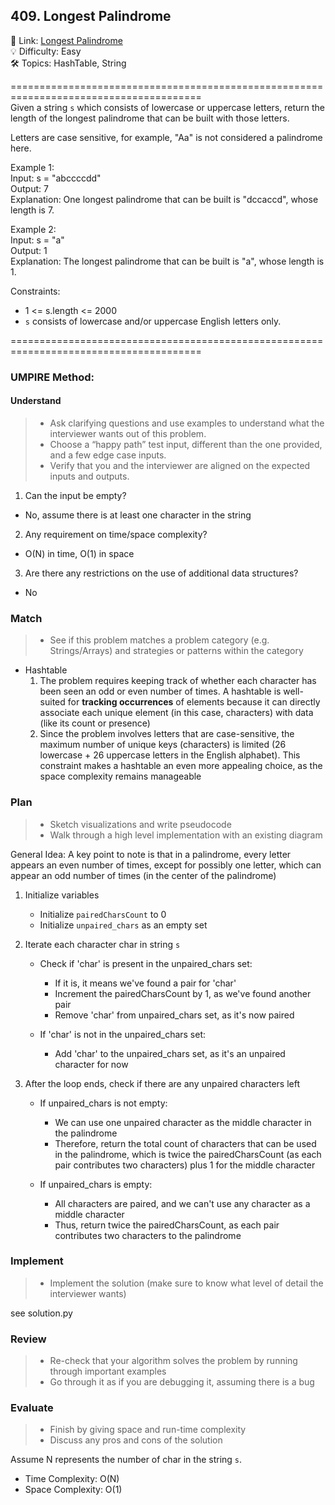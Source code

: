 ## 409. Longest Palindrome
🔗  Link: [Longest Palindrome](https://leetcode.com/problems/longest-palindrome/description/)<br>
💡 Difficulty: Easy<br>
🛠️ Topics: HashTable, String<br>

=======================================================================================<br>
Given a string `s` which consists of lowercase or uppercase letters, return the length of the longest palindrome that can be built with those letters.<br>

Letters are case sensitive, for example, "Aa" is not considered a palindrome here.

Example 1:<br>
Input: s = "abccccdd"<br>
Output: 7<br>
Explanation: One longest palindrome that can be built is "dccaccd", whose length is 7.<br>

Example 2:<br>
Input: s = "a"<br>
Output: 1<br>
Explanation: The longest palindrome that can be built is "a", whose length is 1.<br>

Constraints:<br>
- 1 <= s.length <= 2000<br>
- `s` consists of lowercase and/or uppercase English letters only.

=======================================================================================<br>
### UMPIRE Method:
#### Understand

> - Ask clarifying questions and use examples to understand what the interviewer wants out of this problem.
> - Choose a “happy path” test input, different than the one provided, and a few edge case inputs. 
> - Verify that you and the interviewer are aligned on the expected inputs and outputs.
1. Can the input be empty?
- No, assume there is at least one character in the string
2. Any requirement on time/space complexity?
- O(N) in time, O(1) in space
3. Are there any restrictions on the use of additional data structures?
-  No


### Match
> - See if this problem matches a problem category (e.g. Strings/Arrays) and strategies or patterns within the category


- Hashtable <br>
    1) The problem requires keeping track of whether each character has been seen an odd or even number of times. A hashtable is well-suited for **tracking occurrences** of elements because it can directly associate each unique element (in this case, characters) with data (like its count or presence)
    2) Since the problem involves letters that are case-sensitive, the maximum number of unique keys (characters) is limited (26 lowercase + 26 uppercase letters in the English alphabet). This constraint makes a hashtable an even more appealing choice, as the space complexity remains manageable

### Plan
> - Sketch visualizations and write pseudocode
> - Walk through a high level implementation with an existing diagram

General Idea: A key point to note is that in a palindrome, every letter appears an even number of times, except for possibly one letter, which can appear an odd number of times (in the center of the palindrome)

1) Initialize variables
    - Initialize `pairedCharsCount` to 0
    - Initialize `unpaired_chars` as an empty set

2) Iterate each character char in string `s`
    - Check if 'char' is present in the unpaired_chars set:
        - If it is, it means we've found a pair for 'char'
        - Increment the pairedCharsCount by 1, as we've found another pair
        - Remove 'char' from unpaired_chars set, as it's now paired

    - If 'char' is not in the unpaired_chars set:
        - Add 'char' to the unpaired_chars set, as it's an unpaired character for now

3) After the loop ends, check if there are any unpaired characters left
    - If unpaired_chars is not empty:
        - We can use one unpaired character as the middle character in the palindrome
        - Therefore, return the total count of characters that can be used in the palindrome, which is twice the pairedCharsCount (as each pair contributes two characters) plus 1 for the middle character

    - If unpaired_chars is empty:
        - All characters are paired, and we can't use any character as a middle character
        - Thus, return twice the pairedCharsCount, as each pair contributes two characters to the palindrome


### Implement
> - Implement the solution (make sure to know what level of detail the interviewer wants)

see solution.py

### Review
> - Re-check that your algorithm solves the problem by running through important examples
> - Go through it as if you are debugging it, assuming there is a bug
### Evaluate
> - Finish by giving space and run-time complexity
> - Discuss any pros and cons of the solution

Assume N represents the number of char in the string `s`.


- Time Complexity: O(N)
- Space Complexity: O(1)
